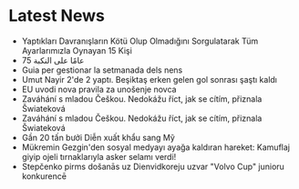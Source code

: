 # Latest News
-  Yaptıkları Davranışların Kötü Olup Olmadığını Sorgulatarak Tüm Ayarlarımızla Oynayan 15 Kişi
-  75 عامًا على النكبة
-  Guia per gestionar la setmanada dels nens
-  Umut Nayir 2'de 2 yaptı. Beşiktaş erken gelen gol sonrası şaştı kaldı
-  EU uvodi nova pravila za unošenje novca
-  Zaváhání s mladou Češkou. Nedokážu říct, jak se cítím, přiznala Šwiateková
-  Zaváhání s mladou Češkou. Nedokážu říct, jak se cítím, přiznala Šwiateková
-  Gần 20 tấn bưởi Diễn xuất khẩu sang Mỹ
-  Mükremin Gezgin'den sosyal medyayı ayağa kaldıran hareket: Kamuflaj giyip ojeli tırnaklarıyla asker selamı verdi!
-  Stepčenko pirms došanās uz Dienvidkoreju uzvar "Volvo Cup" junioru konkurencē
